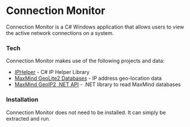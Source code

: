 # Connection Monitor

Connection Monitor is a C# Windows application that allows users to view the active network connections on a system.

### Tech

Connection Monitor makes use of the following projects and data:
* [IPHelper](http://www.codeproject.com/Articles/14423/Getting-the-active-TCP-UDP-connections-using-the-G) - C# IP Helper Library
* [MaxMind GeoLite2 Databases](https://dev.maxmind.com/geoip/geoip2/geolite2/) - IP address geo-location data
* [MaxMind GeoIP2 .NET API](https://github.com/maxmind/GeoIP2-dotnet) - .NET library to read MaxMind databases


### Installation

Connection Monitor does not need to be installed. It can simply be extracted and run.
